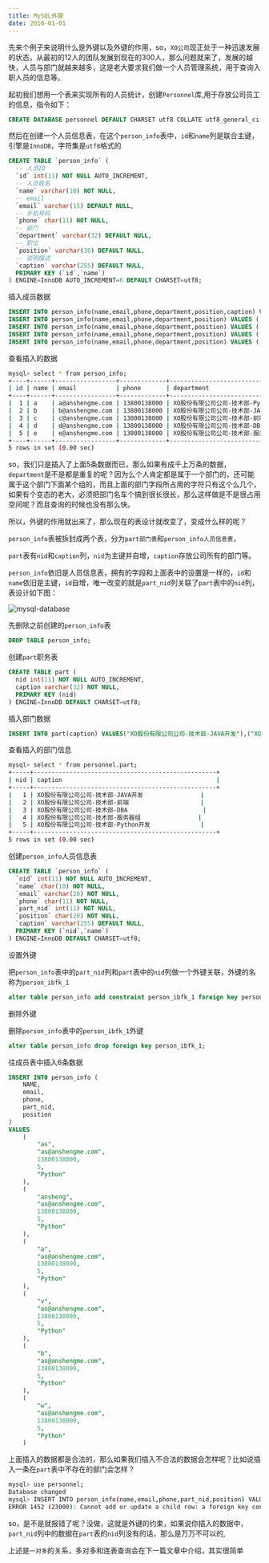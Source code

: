 ```yaml
---
title: MySQL外键
date: 2016-01-01
---
```


先来个例子来说明什么是外键以及外键的作用，so，`XO公司`现正处于一种迅速发展的状态，从最初的12人的团队发展到现在的300人，那么问题就来了，发展的越快，人员与部门就越来越多，这是老大要求我们做一个人员管理系统，用于查询入职人员的信息等。

起初我们想用一个表来实现所有的人员统计，创建`Personnel`库,用于存放公司员工的信息，指令如下：

```sql
CREATE DATABASE personnel DEFAULT CHARSET utf8 COLLATE utf8_general_ci;
```
然后在创建一个人员信息表，在这个`person_info`表中，`id`和`name`列是联合主键，引擎是`InnoDB`，字符集是`utf8`格式的
```sql
CREATE TABLE `person_info` (
  -- 人员ID
  `id` int(11) NOT NULL AUTO_INCREMENT,
  -- 人员姓名
  `name` varchar(10) NOT NULL,
  -- email
  `email` varchar(15) DEFAULT NULL,
  -- 手机号码
  `phone` char(11) NOT NULL,
  -- 部门
  `department` varchar(32) DEFAULT NULL,
  -- 职位
  `position` varchar(30) DEFAULT NULL,
  -- 说明描述
  `caption` varchar(255) DEFAULT NULL,
  PRIMARY KEY (`id`,`name`)
) ENGINE=InnoDB AUTO_INCREMENT=6 DEFAULT CHARSET=utf8;

```
插入成员数据
```sql
INSERT INTO person_info(name,email,phone,department,position,caption) VALUES ('a', 'a@anshengme.com', '13800138000', 'XO股份有限公司公司-技术部-Python开发', 'Python API开发', '我是一名Python开发工程师，专注于PYthon API开发');
INSERT INTO person_info(name,email,phone,department,position) VALUES ('b', 'b@anshengme.com', '13800138000', 'XO股份有限公司公司-技术部-JAVA开发', 'JAVA APP开发');
INSERT INTO person_info(name,email,phone,department,position) VALUES ('c', 'c@anshengme.com', '13800138000', 'XO股份有限公司公司-技术部-前端', 'JavaScript');
INSERT INTO person_info(name,email,phone,department,position) VALUES ('d', 'd@anshengme.com', '13800138000', 'XO股份有限公司公司-技术部-DBA', 'MySQL DBA');
INSERT INTO person_info(name,email,phone,department,position) VALUES ('e', 'e@anshengme.com', '13800138000', 'XO股份有限公司公司-技术部-服务器组', 'Linux');
```
查看插入的数据
```bash
mysql> select * from person_info;
+----+------+-----------------+-------------+---------------------------------------------------+------------------+---------------------------------------------------------------+
| id | name | email           | phone       | department                                        | position         | caption                                                       |
+----+------+-----------------+-------------+---------------------------------------------------+------------------+---------------------------------------------------------------+
|  1 | a    | a@anshengme.com | 13800138000 | XO股份有限公司公司-技术部-Python开发              | Python API开发   | 我 是一名Python开发工程师，专注于PYthon API开发                |
|  2 | b    | b@anshengme.com | 13800138000 | XO股份有限公司公司-技术部-JAVA开发                | JAVA APP开发     | NULL                                                          |
|  3 | c    | c@anshengme.com | 13800138000 | XO股份有限公司公司-技术部-前端                    | JavaScript       | NULL                                                          |
|  4 | d    | d@anshengme.com | 13800138000 | XO股份有限公司公司-技术部-DBA                     | MySQL DBA        | NULL                                                          |
|  5 | e    | e@anshengme.com | 13800138000 | XO股份有限公司公司-技术部-服务器组                | Linux            | NULL                                                          |
+----+------+-----------------+-------------+---------------------------------------------------+------------------+---------------------------------------------------------------+
5 rows in set (0.00 sec)
```
so，我们只是插入了上面5条数据而已，那么如果有成千上万条的数据，`department`是不是都是重复的呢？因为么个人肯定都是属于一个部门的，还可能属于这个部门下面某个组的，而且上面的部门字段所占用的字符只有这个么几个，如果有个变态的老大，必须把部门名车个搞到很长很长，那么这样做是不是很占用空间呢？而且查询的时候也没有那么快。

所以，外键的作用就出来了，那么现在的表设计就改变了，变成什么样的呢？

`person_info`表被拆封成两个表，分为`part部门表`和`person_info人员信息表`，

`part`表有`nid`和`caption`列，`nid`为主键并自增，`caption`存放公司所有的部门等。

`person_info`依旧是人员信息表，拥有的字段和上面表中的设置是一样的，`id`和`name`依旧是主键，`id`自增，唯一改变的就是`part_nid`列关联了`part`表中的`nid`列，表设计如下图：

![mysql-database](/images/2016/12/1483061058.png)

先删除之前创建的`person_info`表
```sql
DROP TABLE person_info;
```
创建`part`职务表
```sql
CREATE TABLE part (
  nid int(11) NOT NULL AUTO_INCREMENT,
  caption varchar(32) NOT NULL,
  PRIMARY KEY (nid)
) ENGINE=InnoDB DEFAULT CHARSET=utf8;
```
插入部门数据
```sql
INSERT INTO part(caption) VALUES("XO股份有限公司公司-技术部-JAVA开发"),("XO股份有限公司公司-技术部-前端"),("XO股份有限公司公司-技术部-DBA"),("XO股份有限公司公司-技术部-服务器组"),("XO股份有限公司公司-技术部-Python开发");
```
查看插入的部门信息
```bash
mysql> select * from personnel.part;
+-----+---------------------------------------------------+
| nid | caption                                           |
+-----+---------------------------------------------------+
|   1 | XO股份有限公司公司-技术部-JAVA开发                |
|   2 | XO股份有限公司公司-技术部-前端                    |
|   3 | XO股份有限公司公司-技术部-DBA                     |
|   4 | XO股份有限公司公司-技术部-服务器组                |
|   5 | XO股份有限公司公司-技术部-Python开发              |
+-----+---------------------------------------------------+
5 rows in set (0.00 sec)
```
创建`person_info`人员信息表
```sql
CREATE TABLE `person_info` (
  `nid` int(11) NOT NULL AUTO_INCREMENT,
  `name` char(10) NOT NULL,
  `email` varchar(20) NOT NULL,
  `phone` char(11) NOT NULL,
  `part_nid` int(11) NOT NULL,
  `position` char(20) NOT NULL,
  `caption` varchar(255) DEFAULT NULL,
  PRIMARY KEY (`nid`,`name`)
) ENGINE=InnoDB DEFAULT CHARSET=utf8;
```

设置外键

把`person_info`表中的`part_nid`列和`part`表中的`nid`列做一个外键关联，外键的名称为`person_ibfk_1`

```sql
alter table person_info add constraint person_ibfk_1 foreign key person_info(`part_nid`) REFERENCES part(`nid`);
```

删除外键

删除`person_info`表中的`person_ibfk_1`外键

```sql
alter table person_info drop foreign key person_ibfk_1;
```

往成员表中插入6条数据

```sql
INSERT INTO person_info (
	NAME,
	email,
	phone,
	part_nid,
	position
)
VALUES
	(
		"as",
		"as@anshengme.com",
		13800138000,
		5,
		"Python"
	),
	(
		"ansheng",
		"as@anshengme.com",
		13800138000,
		5,
		"Python"
	),
	(
		"a",
		"as@anshengme.com",
		13800138000,
		5,
		"Python"
	),
	(
		"v",
		"as@anshengme.com",
		13800138000,
		5,
		"Python"
	),
	(
		"b",
		"as@anshengme.com",
		13800138000,
		5,
		"Python"
	),
	(
		"w",
		"as@anshengme.com",
		13800138000,
		5,
		"Python"
	)
```

上面插入的数据都是合法的，那么如果我们插入不合法的数据会怎样呢？比如说插入一条在`part`表中不存在的部门会怎样？

```bash
mysql> use personnel;
Database changed
mysql> INSERT INTO person_info(name,email,phone,part_nid,position) VALUES("pwd","pwd@anshengme.com",13800138000,10,"Python");
ERROR 1452 (23000): Cannot add or update a child row: a foreign key constraint fails (`personnel`.`person_info`, CONSTRAINT `person_ibfk_1` FOREIGN KEY (`part_nid`) REFERENCES `part` (`nid`))
```
so，是不是就报错了呢？没做，这就是外键的约束，如果说你插入的数据中，`part_nid`列中的数据在`part`表的`nid`列没有的话，那么是万万不可以的,

上述是`一对多`的关系，多对多和连表查询会在下一篇文章中介绍，其实很简单